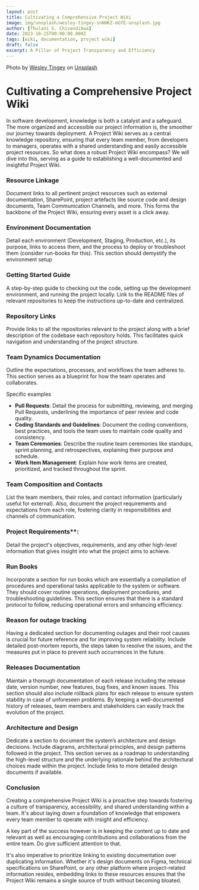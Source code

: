 ```yaml
---
layout: post
title: Cultivating a Comprehensive Project Wiki
image: img/unsplash/wesley-tingey-snNHKZ-mGfE-unsplash.jpg
author: [Thulani S. Chivandikwa]
date: 2023-10-25T00:00:00.000Z
tags: [wiki, documentation, project wiki]
draft: false
excerpt: A Pillar of Project Transparency and Efficiency
---
```


Photo by <a href="https://unsplash.com/@wesleyphotography?utm_content=creditCopyText&utm_medium=referral&utm_source=unsplash">Wesley Tingey</a> on <a href="https://unsplash.com/photos/stack-of-books-on-table-snNHKZ-mGfE?utm_content=creditCopyText&utm_medium=referral&utm_source=unsplash">Unsplash</a>


# Cultivating a Comprehensive Project Wiki

In software development, knowledge is both a catalyst and a safeguard. The more organized and accessible our project information is, the smoother our journey towards deployment. A Project Wiki serves as a central knowledge repository, ensuring that every team member, from developers to managers, operates with a shared understanding and easily accessible project resources. So what does a robust Project Wiki encompass? We will dive into this, serving as a guide to establishing a well-documented and insightful Project Wiki.

### Resource Linkage

Document links to all pertinent project resources such as external documentation, SharePoint, project artefacts like source code and design documents, Team Communication Channels, and more. This forms the backbone of the Project Wiki, ensuring every asset is a click away.

### Environment Documentation

Detail each environment (Development, Staging, Production, etc.), its purpose, links to access them, and the process to deploy or troubleshoot them (consider run-books for this). This section should demystify the environment setup

### Getting Started Guide

A step-by-step guide to checking out the code, setting up the development environment, and running the project locally. Link to the README files of relevant repositories to keep the instructions up-to-date and centralized.

### Repository Links

Provide links to all the repositories relevant to the project along with a brief description of the codebase each repository holds. This facilitates quick navigation and understanding of the project structure.

### Team Dynamics Documentation

Outline the expectations, processes, and workflows the team adheres to. This section serves as a blueprint for how the team operates and collaborates.

Specific examples

- **Pull Requests**: Detail the process for submitting, reviewing, and merging Pull Requests, underlining the importance of peer review and code quality.
- **Coding Standards and Guidelines**: Document the coding conventions, best practices, and tools the team uses to maintain code quality and consistency.
- **Team Ceremonies**: Describe the routine team ceremonies like standups, sprint planning, and retrospectives, explaining their purpose and schedule.
- **Work Item Management**: Explain how work items are created, prioritized, and tracked throughout the sprint.

### Team Composition and Contacts

List the team members, their roles, and contact information (particularly useful for external). Also, document the project requirements and expectations from each role, fostering clarity in responsibilities and channels of communication.

### Project Requirements**:

Detail the project's objectives, requirements, and any other high-level information that gives insight into what the project aims to achieve.

### Run Books

Incorporate a section for run books which are essentially a compilation of procedures and operational tasks applicable to the system or software. They should cover routine operations, deployment procedures, and troubleshooting guidelines. This section ensures that there is a standard protocol to follow, reducing operational errors and enhancing efficiency.

### Reason for outage tracking

Having a dedicated section for documenting outages and their root causes is crucial for future reference and for improving system reliability. Include detailed post-mortem reports, the steps taken to resolve the issues, and the measures put in place to prevent such occurrences in the future.

### Releases Documentation

Maintain a thorough documentation of each release including the release date, version number, new features, bug fixes, and known issues. This section should also include rollback plans for each release to ensure system stability in case of unforeseen problems. By keeping a well-documented history of releases, team members and stakeholders can easily track the evolution of the project.

### Architecture and Design

Dedicate a section to document the system’s architecture and design decisions. Include diagrams, architectural principles, and design patterns followed in the project. This section serves as a roadmap to understanding the high-level structure and the underlying rationale behind the architectural choices made within the project. Include links to more detailed design documents if available.

### Conclusion

Creating a comprehensive Project Wiki is a proactive step towards fostering a culture of transparency, accessibility, and shared understanding within a team. It's about laying down a foundation of knowledge that empowers every team member to operate with insight and efficiency.

A key part of the success however is in keeping the content up to date and relevant as well as encouraging contributions and collaborations from the entire team. Do give sufficient attention to that.

It's also imperative to prioritize linking to existing documentation over duplicating information. Whether it's design documents on Figma, technical specifications on SharePoint, or any other platform where project-related information resides, embedding links to these resources ensures that the Project Wiki remains a single source of truth without becoming bloated.
